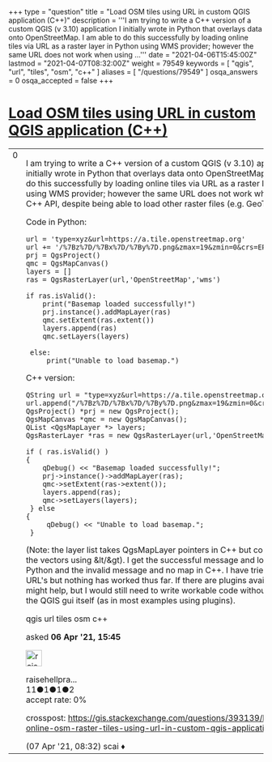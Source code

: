 +++
type = "question"
title = "Load OSM tiles using URL in custom QGIS application (C++)"
description = '''I am trying to write a C++ version of a custom QGIS (v 3.10) application I initially wrote in Python that overlays data onto OpenStreetMap. I am able to do this successfully by loading online tiles via URL as a raster layer in Python using WMS provider; however the same URL does not work when using ...'''
date = "2021-04-06T15:45:00Z"
lastmod = "2021-04-07T08:32:00Z"
weight = 79549
keywords = [ "qgis", "url", "tiles", "osm", "c++" ]
aliases = [ "/questions/79549" ]
osqa_answers = 0
osqa_accepted = false
+++

<div class="headNormal">

# [Load OSM tiles using URL in custom QGIS application (C++)](/questions/79549/load-osm-tiles-using-url-in-custom-qgis-application-c)

</div>

<div id="main-body">

<div id="askform">

<table id="question-table" style="width:100%;">
<colgroup>
<col style="width: 50%" />
<col style="width: 50%" />
</colgroup>
<tbody>
<tr>
<td style="width: 30px; vertical-align: top"><div class="vote-buttons">
<span id="post-79549-upvote" class="ajax-command post-vote up" rel="nofollow" title="I like this post (click again to cancel)"> </span>
<div id="post-79549-score" class="post-score" title="current number of votes">
0
</div>
<span id="post-79549-downvote" class="ajax-command post-vote down" rel="nofollow" title="I dont like this post (click again to cancel)"> </span> <span id="favorite-mark" class="ajax-command favorite-mark" rel="nofollow" title="mark/unmark this question as favorite (click again to cancel)"> </span>
<div id="favorite-count" class="favorite-count">
&#10;</div>
</div></td>
<td><div id="item-right">
<div class="question-body">
<p>I am trying to write a C++ version of a custom QGIS (v 3.10) application I initially wrote in Python that overlays data onto OpenStreetMap. I am able to do this successfully by loading online tiles via URL as a raster layer in Python using WMS provider; however the same URL does not work when using the C++ API, despite being able to load other raster files (e.g. GeoTIFF).</p>
<p>Code in Python:</p>
<pre><code>url = &#39;type=xyz&amp;url=https://a.tile.openstreetmap.org&#39;
url += &#39;/%7Bz%7D/%7Bx%7D/%7By%7D.png&amp;zmax=19&amp;zmin=0&amp;crs=EPSG3857&#39;
prj = QgsProject()
qmc = QgsMapCanvas()
layers = []
ras = QgsRasterLayer(url,&#39;OpenStreetMap&#39;,&#39;wms&#39;)
&#10;if ras.isValid():
    print(&quot;Basemap loaded successfully!&quot;)
    prj.instance().addMapLayer(ras)
    qmc.setExtent(ras.extent())
    layers.append(ras)
    qmc.setLayers(layers)
&#10; else:
     print(&quot;Unable to load basemap.&quot;)</code></pre>
<p>C++ version:</p>
<pre><code>QString url = &quot;type=xyz&amp;url=https://a.tile.openstreetmap.org&quot;;
url.append(&quot;/%7Bz%7D/%7Bx%7D/%7By%7D.png&amp;zmax=19&amp;zmin=0&amp;crs=EPSG3857&quot;);
QgsProject() *prj = new QgsProject();
QgsMapCanvas *qmc = new QgsMapCanvas();
QList &lt;QgsMapLayer *&gt; layers;
QgsRasterLayer *ras = new QgsRasterLayer(url,&#39;OpenStreetMap&#39;,&#39;wms&#39;);
&#10;if ( ras.isValid() )
{
    qDebug() &lt;&lt; &quot;Basemap loaded successfully!&quot;;
    prj-&gt;instance()-&gt;addMapLayer(ras);
    qmc-&gt;setExtent(ras-&gt;extent());
    layers.append(ras);
    qmc-&gt;setLayers(layers);
 } else
{
     qDebug() &lt;&lt; &quot;Unable to load basemap.&quot;;
 }</code></pre>
<p>(Note: the layer list takes QgsMapLayer pointers in C++ but couldn't escape the vectors using &amp;lt/&amp;gt). I get the successful message and loaded map in Python and the invalid message and no map in C++. I have tried using other URL's but nothing has worked thus far. If there are plugins available that might help, but I would still need to write workable code without the use of the QGIS gui itself (as in most examples using plugins).</p>
</div>
<div id="question-tags" class="tags-container tags">
<span class="post-tag tag-link-qgis" rel="tag" title="see questions tagged &#39;qgis&#39;">qgis</span> <span class="post-tag tag-link-url" rel="tag" title="see questions tagged &#39;url&#39;">url</span> <span class="post-tag tag-link-tiles" rel="tag" title="see questions tagged &#39;tiles&#39;">tiles</span> <span class="post-tag tag-link-osm" rel="tag" title="see questions tagged &#39;osm&#39;">osm</span> <span class="post-tag tag-link-c++" rel="tag" title="see questions tagged &#39;c++&#39;">c++</span>
</div>
<div id="question-controls" class="post-controls">
&#10;</div>
<div class="post-update-info-container">
<div class="post-update-info post-update-info-user">
<p>asked <strong>06 Apr '21, 15:45</strong></p>
<img src="https://secure.gravatar.com/avatar/4e8b9c3c62c5f7dd127898fd67c04828?s=32&amp;d=identicon&amp;r=g" class="gravatar" width="32" height="32" alt="raisehellpraisedale&#39;s gravatar image" />
<p><span>raisehellpra...</span><br />
<span class="score" title="11 reputation points">11</span><span title="1 badges"><span class="badge1">●</span><span class="badgecount">1</span></span><span title="1 badges"><span class="silver">●</span><span class="badgecount">1</span></span><span title="2 badges"><span class="bronze">●</span><span class="badgecount">2</span></span><br />
<span class="accept_rate" title="Rate of the user&#39;s accepted answers">accept rate:</span> <span title="raisehellpraisedale has no accepted answers">0%</span></p>
</div>
</div>
<div id="comments-container-79549" class="comments-container">
<span id="79558"></span>
<div id="comment-79558" class="comment">
<div id="post-79558-score" class="comment-score">
&#10;</div>
<div class="comment-text">
<p>crosspost: <a href="https://gis.stackexchange.com/questions/393139/loading-online-osm-raster-tiles-using-url-in-custom-qgis-application-c">https://gis.stackexchange.com/questions/393139/loading-online-osm-raster-tiles-using-url-in-custom-qgis-application-c</a></p>
</div>
<div id="comment-79558-info" class="comment-info">
<span class="comment-age">(07 Apr '21, 08:32)</span> <span class="comment-user userinfo">scai ♦</span>
</div>
</div>
</div>
<div id="comment-tools-79549" class="comment-tools">
&#10;</div>
<div class="clear">
&#10;</div>
<div id="comment-79549-form-container" class="comment-form-container">
&#10;</div>
<div class="clear">
&#10;</div>
</div></td>
</tr>
</tbody>
</table>

</div>

</div>

